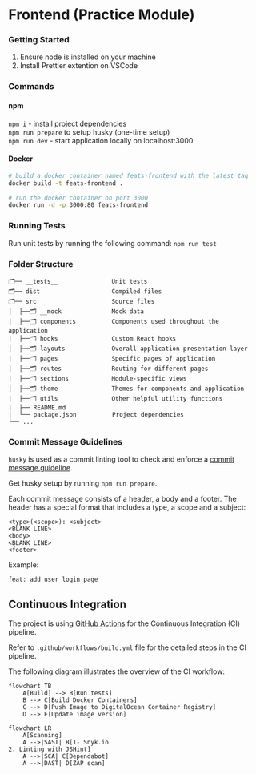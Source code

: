 # Frontend (Practice Module)

### Getting Started

1. Ensure node is installed on your machine
2. Install Prettier extention on VSCode

### Commands

#### npm

`npm i` - install project dependencies  
`npm run prepare` to setup husky (one-time setup)  
`npm run dev` - start application locally on localhost:3000

#### Docker

```sh
# build a docker container named feats-frontend with the latest tag
docker build -t feats-frontend .

# run the docker container on port 3000
docker run -d -p 3000:80 feats-frontend
```

### Running Tests

Run unit tests by running the following command:
`npm run test`

### Folder Structure

```
🗂️── __tests__               Unit tests
🗂️── dist                    Compiled files
🗂️── src                     Source files
|  ├──🗂️ __mock              Mock data
|  ├──🗂️ components          Components used throughout the application
|  ├──🗂️ hooks               Custom React hooks
|  ├──🗂️ layouts             Overall application presentation layer
|  ├──🗂️ pages               Specific pages of application
|  ├──🗂️ routes              Routing for different pages
|  ├──🗂️ sections            Module-specific views
|  ├──🗂️ theme               Themes for components and application
|  ├──🗂️ utils               Other helpful utility functions
|  ├── README.md
|  └── package.json          Project dependencies
└── ...
```

### Commit Message Guidelines

`husky` is used as a commit linting tool to check and enforce a [commit message guideline](https://github.com/angular/angular/blob/22b96b9/CONTRIBUTING.md#-commit-message-guidelines).

Get husky setup by running `npm run prepare`.

Each commit message consists of a header, a body and a footer. The header has a special format that includes a type, a scope and a subject:

```
<type>(<scope>): <subject>
<BLANK LINE>
<body>
<BLANK LINE>
<footer>
```

Example:

```
feat: add user login page
```

## Continuous Integration

The project is using [GitHub Actions](https://docs.github.com/en/actions) for the Continuous Integration (CI) pipeline.

Refer to `.github/workflows/build.yml` file for the detailed steps in the CI pipeline.

The following diagram illustrates the overview of the CI workflow:

```mermaid
flowchart TB
    A[Build] --> B[Run tests]
    B --> C[Build Docker Containers]
    C --> D[Push Image to DigitalOcean Container Registry]
    D --> E[Update image version]
```

```mermaid
flowchart LR
    A[Scanning]
    A -->|SAST| B[1- Snyk.io
2. Linting with JSHint]
    A -->|SCA| C[Dependabot]
    A -->|DAST| D[ZAP scan]
```
